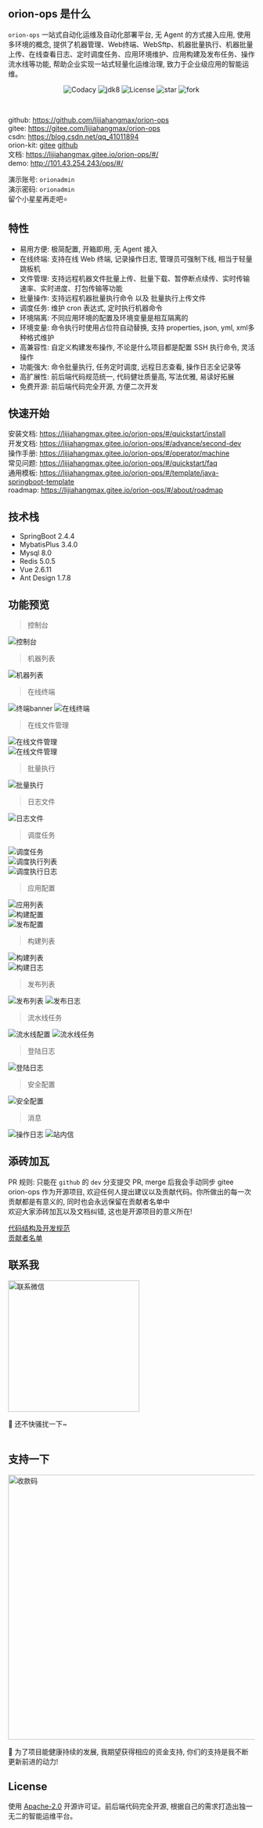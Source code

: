 ## orion-ops 是什么

`orion-ops` 一站式自动化运维及自动化部署平台, 无 Agent 的方式接入应用, 使用多环境的概念, 提供了机器管理、Web终端、WebSftp、机器批量执行、机器批量上传、在线查看日志、定时调度任务、应用环境维护、应用构建及发布任务、操作流水线等功能, 帮助企业实现一站式轻量化运维治理,
致力于企业级应用的智能运维。

<p style="text-align: center">
	<a target="_blank" style="text-decoration: none" href="https://www.codacy.com/gh/lijiahangmax/orion-ops/dashboard?utm_source=github.com&amp;utm_medium=referral&amp;utm_content=lijiahangmax/orion-ops&amp;utm_campaign=Badge_Grade">
		<img src="https://app.codacy.com/project/badge/Grade/18b08ef5e7294e80836c56d595fea4bb" alt="Codacy"/>
	</a>
	<a target="_blank" style="text-decoration: none" href="https://www.oracle.com/java/technologies/javase/javase-jdk8-downloads.html">
		<img src="https://img.shields.io/badge/JDK-8+-green.svg" alt="jdk8"/>
	</a>
	<a target="_blank" style="text-decoration: none" href="https://www.apache.org/licenses/LICENSE-2.0">
		<img src="https://img.shields.io/github/license/lijiahangmax/orion-ops" alt="License"/>
	</a>
	<a target="_blank" style="text-decoration: none" href="https://gitee.com/lijiahangmax/orion-ops/stargazers">
		<img src="https://gitee.com/lijiahangmax/orion-ops/badge/star.svg?theme=dark" alt="star"/>
	</a>
	<a target="_blank" style="text-decoration: none" href="https://gitee.com/lijiahangmax/orion-ops/members">
		<img src="https://gitee.com/lijiahangmax/orion-ops/badge/fork.svg?theme=dark" alt="fork"/>
	</a>		
	<!-- <a target="_blank" style="text-decoration: none" href="https://github.com/lijiahangmax/orion-ops">
		<img src="https://img.shields.io/github/stars/lijiahangmax/orion-ops.svg?style=social" alt="star"/>
	</a> -->	
</p>

<br/>  

github: https://github.com/lijiahangmax/orion-ops  
gitee: https://gitee.com/lijiahangmax/orion-ops  
csdn: https://blog.csdn.net/qq_41011894  
orion-kit: [gitee](https://gitee.com/lijiahangmax/orion-kit) [github](https://github.com/lijiahangmax/orion-kit)    
文档: https://lijiahangmax.gitee.io/orion-ops/#/    
demo: http://101.43.254.243/ops/#/

演示账号: `orionadmin`    
演示密码: `orionadmin`  
留个小星星再走吧⭐

## 特性

* 易用方便: 极简配置, 开箱即用, 无 Agent 接入
* 在线终端: 支持在线 Web 终端, 记录操作日志, 管理员可强制下线, 相当于轻量跳板机
* 文件管理: 支持远程机器文件批量上传、批量下载、暂停断点续传、实时传输速率、实时进度、打包传输等功能
* 批量操作: 支持远程机器批量执行命令 以及 批量执行上传文件
* 调度任务: 维护 cron 表达式, 定时执行机器命令
* 环境隔离: 不同应用环境的配置及环境变量是相互隔离的
* 环境变量: 命令执行时使用占位符自动替换, 支持 properties, json, yml, xml多种格式维护
* 高兼容性: 自定义构建发布操作, 不论是什么项目都是配置 SSH 执行命令, 灵活操作
* 功能强大: 命令批量执行, 任务定时调度, 远程日志查看, 操作日志全记录等
* 高扩展性: 前后端代码规范统一, 代码健壮质量高, 写法优雅, 易读好拓展
* 免费开源: 前后端代码完全开源, 方便二次开发

## 快速开始

安装文档: https://lijiahangmax.gitee.io/orion-ops/#/quickstart/install   
开发文档: https://lijiahangmax.gitee.io/orion-ops/#/advance/second-dev   
操作手册: https://lijiahangmax.gitee.io/orion-ops/#/operator/machine  
常见问题: https://lijiahangmax.gitee.io/orion-ops/#/quickstart/faq  
通用模板: https://lijiahangmax.gitee.io/orion-ops/#/template/java-springboot-template  
roadmap: https://lijiahangmax.gitee.io/orion-ops/#/about/roadmap

## 技术栈

* SpringBoot 2.4.4
* MybatisPlus 3.4.0
* Mysql 8.0
* Redis 5.0.5
* Vue 2.6.11
* Ant Design 1.7.8

## 功能预览

> 控制台

![控制台](http://bjucloud.oss-cn-qingdao.aliyuncs.com/album/2022/7/25/1d5d1740-dff1-4e17-93dc-b2b329e3bbe4.png "控制台")

> 机器列表

![机器列表](http://bjucloud.oss-cn-qingdao.aliyuncs.com/album/2022/7/23/f8b84d93-6cbe-4aa0-8e29-104a82ec9fc0.jpg "机器列表")

> 在线终端

![终端banner](http://bjucloud.oss-cn-qingdao.aliyuncs.com/album/2022/7/23/ac3f8e83-a281-4593-8948-bfee2f77df7b.jpg "终端banner")
![在线终端](https://yxythpt.oss-cn-shenzhen.aliyuncs.com/2022-03-14/files4787611964158821533.png "在线终端")

> 在线文件管理

![在线文件管理](https://yxythpt.oss-cn-shenzhen.aliyuncs.com/2022-03-14/files6081069371629929397.png "在线文件管理")  
![在线文件管理](https://yxythpt.oss-cn-shenzhen.aliyuncs.com/2022-03-14/files4411594441981208271.png "在线文件管理")

> 批量执行

![批量执行](https://yxythpt.oss-cn-shenzhen.aliyuncs.com/2022-04-25/files4899857856529374903.png "批量执行")

> 日志文件

![日志文件](https://yxythpt.oss-cn-shenzhen.aliyuncs.com/2022-03-14/files8456725984172369436.png "日志文件")

> 调度任务

![调度任务](https://yxythpt.oss-cn-shenzhen.aliyuncs.com/2022-04-25/files5065881246088616914.png "调度任务")  
![调度执行列表](https://yxythpt.oss-cn-shenzhen.aliyuncs.com/2022-04-25/files9138174215052119985.png "调度执行列表")  
![调度执行日志](https://yxythpt.oss-cn-shenzhen.aliyuncs.com/2022-04-25/files3786363821214889886.png "调度执行日志")

> 应用配置

![应用列表](https://yxythpt.oss-cn-shenzhen.aliyuncs.com/2022-04-25/files2712336456731415928.png "应用列表")  
![构建配置](https://yxythpt.oss-cn-shenzhen.aliyuncs.com/2022-04-25/files7988531022696126381.png "构建配置")  
![发布配置](https://yxythpt.oss-cn-shenzhen.aliyuncs.com/2022-04-25/files1800464505453752748.png "发布配置")

> 构建列表

![构建列表](https://yxythpt.oss-cn-shenzhen.aliyuncs.com/2022-04-25/files2590331112837583257.png "构建列表")  
![构建日志](https://yxythpt.oss-cn-shenzhen.aliyuncs.com/2022-04-25/files4232688502598769434.png "构建日志")

> 发布列表

![发布列表](https://yxythpt.oss-cn-shenzhen.aliyuncs.com/2022-04-25/files6859723679488097151.png "发布列表")
![发布日志](https://yxythpt.oss-cn-shenzhen.aliyuncs.com/2022-04-25/files3662304038159928145.png "发布日志")

> 流水线任务

![流水线配置](https://yxythpt.oss-cn-shenzhen.aliyuncs.com/2022-04-25/files694386343461173439.png "流水线配置")
![流水线任务](https://yxythpt.oss-cn-shenzhen.aliyuncs.com/2022-04-25/files6446052342050924823.png "流水线任务")

> 登陆日志

![登陆日志](http://bjucloud.oss-cn-qingdao.aliyuncs.com/album/2022/7/23/4a548584-6cee-4b95-9811-5d2a670bfca8.jpg "登陆日志")

> 安全配置

![安全配置](http://bjucloud.oss-cn-qingdao.aliyuncs.com/album/2022/7/23/f79d16a1-500c-4b4c-bd2e-1bc212d453bf.png "安全配置")

> 消息

![操作日志](http://bjucloud.oss-cn-qingdao.aliyuncs.com/album/2022/7/23/432c6dd0-0943-4868-9a2a-32147f566d55.jpg "操作日志")
![站内信](http://bjucloud.oss-cn-qingdao.aliyuncs.com/album/2022/7/23/cfcbb03c-fafa-4e7c-9e2d-f22f8c56c753.jpg "站内信")

## 添砖加瓦

PR 规则: 只能在 `github` 的 `dev` 分支提交 PR, merge 后我会手动同步 gitee  
orion-ops 作为开源项目, 欢迎任何人提出建议以及贡献代码。你所做出的每一次贡献都是有意义的, 同时也会永远保留在贡献者名单中  
欢迎大家添砖加瓦以及文档纠错, 这也是开源项目的意义所在!

[代码结构及开发规范](https://lijiahangmax.github.io/orion-ops/#/about/code-structure)  
[贡献者名单](https://lijiahangmax.github.io/orion-ops/#/about/contributor)

## 联系我

<img src="https://yxythpt.oss-cn-shenzhen.aliyuncs.com/2022-03-28/files5090991341399292419.jpg" alt="联系微信" width="268px"/>   

📧 还不快骚扰一下~  
<br/>

## 支持一下

<img src="https://yxythpt.oss-cn-shenzhen.aliyuncs.com/2022-04-25/files4948235556147091810.png" alt="收款码" width="540px"/>  

🎁 为了项目能健康持续的发展, 我期望获得相应的资金支持, 你们的支持是我不断更新前进的动力!
<br/>

## License

使用 [Apache-2.0](https://github.com/lijiahangmax/orion-ops/blob/main/LICENSE) 开源许可证。前后端代码完全开源, 根据自己的需求打造出独一无二的智能运维平台。
